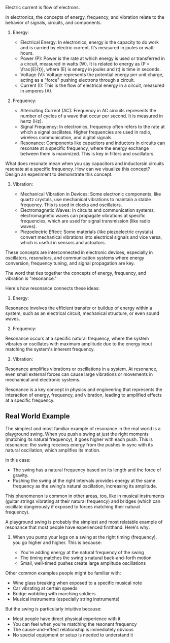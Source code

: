 
Electric current is flow of electrons.

In electronics, the concepts of energy, frequency, and vibration relate to the behavior of signals, circuits, and components.

1. Energy:

   - Electrical Energy: In electronics, energy is the capacity to do work and is carried by electric current. It’s measured in joules or watt-hours.
   - Power (P): Power is the rate at which energy is used or transferred in a circuit, measured in watts (W). It is related to energy as \(P = \frac{E}{t}\), where \(E\) is energy in joules and \(t\) is time in seconds.
   - Voltage (V): Voltage represents the potential energy per unit charge, acting as a "force" pushing electrons through a circuit.
   - Current (I): This is the flow of electrical energy in a circuit, measured in amperes (A).

2. Frequency:

   - Alternating Current (AC): Frequency in AC circuits represents the number of cycles of a wave that occur per second. It is measured in hertz (Hz).
   - Signal Frequency: In electronics, frequency often refers to the rate at which a signal oscillates. Higher frequencies are used in radio, wireless communication, and digital signals.
   - Resonance: Components like capacitors and inductors in circuits can resonate at a specific frequency, where the energy exchange between them is maximized. This is key in filters and oscillators.

What does resonate mean when you say capacitors and inductorsin circuits resonate at a specific frequency. How can we visualize this concept? Design an experiment to demonstrate this concept.

3. Vibration:

   - Mechanical Vibration in Devices: Some electronic components, like quartz crystals, use mechanical vibrations to maintain a stable frequency. This is used in clocks and oscillators.
   - Electromagnetic Waves: In circuits and communication systems, electromagnetic waves can propagate vibrations at specific frequencies, which are used for signal transmission (like radio waves).
   - Piezoelectric Effect: Some materials (like piezoelectric crystals) convert mechanical vibrations into electrical signals and vice versa, which is useful in sensors and actuators.

These concepts are interconnected in electronic devices, especially in oscillators, resonators, and communication systems where energy conversion, frequency tuning, and signal propagation are key.

The word that ties together the concepts of energy, frequency, and vibration is "resonance."

Here's how resonance connects these ideas:

1. Energy: 

Resonance involves the efficient transfer or buildup of energy within a system, such as an electrical circuit, mechanical structure, or even sound waves.

2. Frequency: 

Resonance occurs at a specific natural frequency, where the system vibrates or oscillates with maximum amplitude due to the energy input matching the system's inherent frequency.

3. Vibration: 

Resonance amplifies vibrations or oscillations in a system. At resonance, even small external forces can cause large vibrations or movements in mechanical and electronic systems.

Resonance is a key concept in physics and engineering that represents the interaction of energy, frequency, and vibration, leading to amplified effects at a specific frequency.

## Real World Example

The simplest and most familiar example of resonance in the real world is a playground swing. When you push a swing at just the right moments (matching its natural frequency), it goes higher with each push. This is resonance: the swing receives energy from the pushes in sync with its natural oscillation, which amplifies its motion.

In this case:
- The swing has a natural frequency based on its length and the force of gravity.
- Pushing the swing at the right intervals provides energy at the same frequency as the swing's natural oscillation, increasing its amplitude.

This phenomenon is common in other areas, too, like in musical instruments (guitar strings vibrating at their natural frequency) and bridges (which can oscillate dangerously if exposed to forces matching their natural frequency).


A playground swing is probably the simplest and most relatable example of resonance that most people have experienced firsthand. Here's why:

1. When you pump your legs on a swing at the right timing (frequency), you go higher and higher. This is because:

   - You're adding energy at the natural frequency of the swing
   - The timing matches the swing's natural back-and-forth motion
   - Small, well-timed pushes create large amplitude oscillations

Other common examples people might be familiar with:

- Wine glass breaking when exposed to a specific musical note
- Car vibrating at certain speeds
- Bridge wobbling with marching soldiers
- Musical instruments (especially string instruments)

But the swing is particularly intuitive because:

- Most people have direct physical experience with it
- You can feel when you're matching the resonant frequency
- The cause-and-effect relationship is immediately obvious
- No special equipment or setup is needed to understand it
